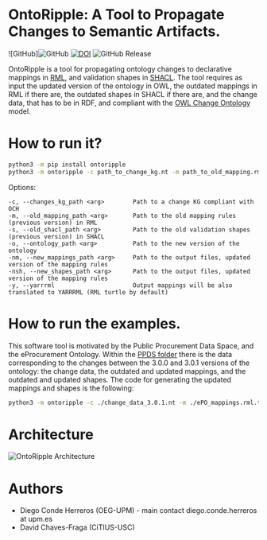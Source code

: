 # OntoRipple: A Tool to Propagate Changes to Semantic Artifacts.
![GitHub]![GitHub](https://img.shields.io/github/license/oeg-upm/ontoripple?style=flat)
[![DOI](https://zenodo.org/badge/690501188.svg)](https://zenodo.org/doi/10.5281/zenodo.11244236)
![GitHub Release](https://img.shields.io/github/v/release/oeg-upm/ontoripple)


OntoRipple is a tool for propagating ontology changes to declarative mappings in [RML](https://kg-construct.github.io/rml-resources/portal/), and validation shapes in [SHACL](https://www.w3.org/TR/shacl/).  The tool requires as input the updated version of the ontology in OWL, the outdated mappings in RML if there are, the outdated shapes in SHACL if there are, and the change data, that has to be in RDF, and compliant with the [OWL Change Ontology](https://w3id.org/def/och) model.  

# How to run it?

```bash
python3 -m pip install ontoripple
python3 -m ontoripple -c path_to_change_kg.nt -m path_to_old_mapping.rml.ttl -s path_to_old_shapes -o path_to_new_ontology.ttl -nm path_output_mappings.rml.ttl -nsh path_output_shapes.sh
```

Options:
````
-c, --changes_kg_path <arg>        Path to a change KG compliant with OCH
-m, --old_mapping_path <arg>       Path to the old mapping rules (previous version) in RML
-s, --old_shacl_path <arg>         Path to the old validation shapes (previous version) in SHACL
-o, --ontology_path <arg>          Path to the new version of the ontology
-nm, --new_mappings_path <arg>     Path to the output files, updated version of the mapping rules
-nsh, --new_shapes_path <arg>      Path to the output files, updated version of the mapping rules
-y, --yarrrml                      Output mappings will be also translated to YARRRML (RML turtle by default)
````

# How to run the examples.
This software tool is motivated by the Public Procurement Data Space, and the eProcurement Ontology. Within the [PPDS folder](examples/ppds/3.0.0-3.0.1_example/) there is the data corresponding to the changes between the 3.0.0 and 3.0.1 versions of the ontology: the change data, the outdated and updated mappings, and the outdated and updated shapes. The code for generating the updated mappings and shapes is the following:
```bash
python3 -m ontoripple -c ./change_data_3.0.1.nt -m ./ePO_mappings.rml.ttl -s ./ePO_shacl_shapes_3.0.0.rdf -o ./ePO_owl_core_3.0.1.rdf -nm ./updated_mappings.ttl -nsh ./updated_shapes.ttl
```

# Architecture
![OntoRipple Architecture](misc/arqui.jpg?raw=true "OntoRipple Architecture")

# Authors
- Diego Conde Herreros (OEG-UPM) - main contact  diego.conde.herreros at upm.es
- David Chaves-Fraga (CiTIUS-USC)
